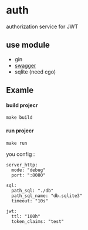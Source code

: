 # auth

authorization service for JWT

## use module

- gin
- [swagger](https://github.com/inkochetkov/auth/blob/main/api/swagger.yaml)
- sqlite (need cgo)

## Examle 

####  build projecr
    make build
####  run projecr
    make run

you config :

```
server_http:
  mode: "debug"
  port: ":8080"

sql:
  path_sql: "./db"
  path_sql_name: "db.sqlite3"
  timeout: "10s"

jwt:
  ttl: "100h"
  token_claims: "test"

```


